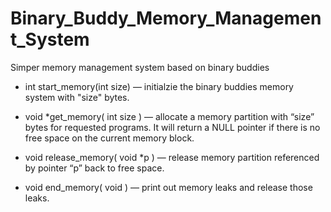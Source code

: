# Binary_Buddy_Memory_Management_System
Simper memory management system based on binary buddies

- int start_memory(int size) — initialzie the binary buddies memory system with "size" bytes.

- void *get_memory( int size ) — allocate a memory partition with “size” bytes for requested programs. It will return a
NULL pointer if there is no free space on the current memory block.

- void release_memory( void *p ) — release memory partition referenced by pointer “p” back to free space.

- void end_memory( void ) — print out memory leaks and release those leaks. 
